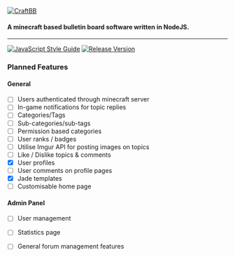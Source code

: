 [![CraftBB](https://cdn.rawgit.com/CraftBB/CraftBB-Node/e452f4a0c3475c1641bef059c169db72b3885eba/public/themes/default/assets/img/craftbb.svg)](https://github.com/CraftBB)
#### A minecraft based bulletin board software written in NodeJS.
___
[![JavaScript Style Guide](https://img.shields.io/badge/Code%20Style-Standard-green.svg?style=flat-square)](http://standardjs.com/)
[![Release Version](https://img.shields.io/badge/Version-0.0.1-red.svg?style=flat-square)](http://craftbb.net/)

### Planned Features

#### General
- [ ] Users authenticated through minecraft server
- [ ] In-game notifications for topic replies
- [ ] Categories/Tags
- [ ] Sub-categories/sub-tags
- [ ] Permission based categories
- [ ] User ranks / badges
- [ ] Utilise Imgur API for posting images on topics
- [ ] Like / Dislike topics & comments
- [x] User profiles 
- [ ] User comments on profile pages
- [x] Jade templates
- [ ] Customisable home page 

#### Admin Panel
- [ ] User management
- [ ] Statistics page
- [ ] General forum management features

